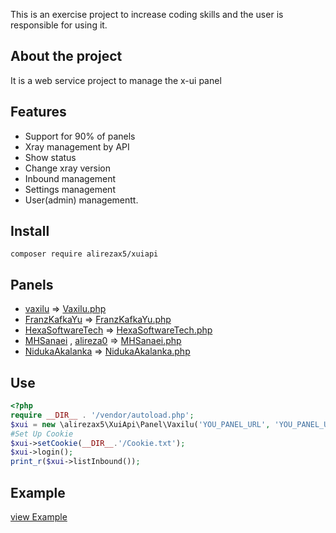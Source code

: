 This is an exercise project to increase coding skills and the user is responsible for using it.

## About the project

It is a web service project to manage the x-ui panel

## Features

* Support for 90% of panels
* Xray management by API
* Show status
* Change xray version
* Inbound management
* Settings management
* User(admin) managementt.

## Install

``
composer require alirezax5/xuiapi
``
## Panels
- [vaxilu](https://github.com/vaxilu/x-ui) =>  [Vaxilu.php](https://github.com/alirezax5/xuiapi/blob/main/src/Panel/Vaxilu.php)
- [FranzKafkaYu](https://github.com/FranzKafkaYu/x-ui) =>  [FranzKafkaYu.php](https://github.com/alirezax5/xuiapi/blob/main/src/Panel/FranzKafkaYu.php)
- [HexaSoftwareTech](https://github.com/HexaSoftwareTech/x-ui) =>  [HexaSoftwareTech.php](https://github.com/alirezax5/xuiapi/blob/main/src/Panel/HexaSoftwareTech.php)
- [MHSanaei](https://github.com/MHSanaei/x-ui) , [alireza0](https://github.com/alireza0/x-ui) =>  [MHSanaei.php](https://github.com/alirezax5/xuiapi/blob/main/src/Panel/MHSanaei.php)
- [NidukaAkalanka](https://github.com/NidukaAkalanka/x-ui-english) =>  [NidukaAkalanka.php](https://github.com/alirezax5/xuiapi/blob/main/src/Panel/NidukaAkalanka.php)

## Use  
```php 
<?php
require __DIR__ . '/vendor/autoload.php';
$xui = new \alirezax5\XuiApi\Panel\Vaxilu('YOU_PANEL_URL', 'YOU_PANEL_USERNAME', 'YOU_PANEL_PASSWORD');
#Set Up Cookie
$xui->setCookie(__DIR__.'/Cookie.txt');
$xui->login();
print_r($xui->listInbound());
```

## Example
[view Example](https://github.com/alirezax5/xuiapi/tree/main/Examples)
